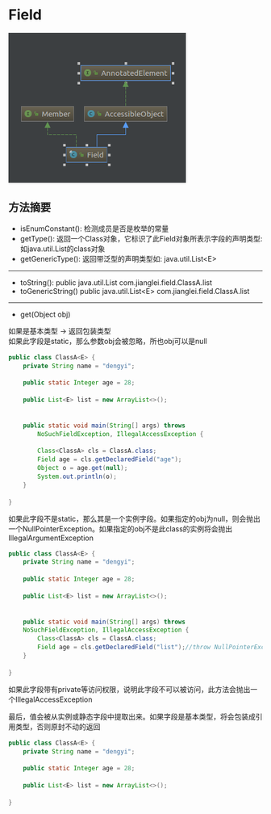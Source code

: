 # Field

![](/assets/snapshot37.png)

## 方法摘要

* isEnumConstant\(\):  检测成员是否是枚举的常量
* getType\(\):                返回一个Class对象，它标识了此Field对象所表示字段的声明类型: 如java.util.List的class对象
* getGenericType\(\):   返回带泛型的声明类型如: java.util.List&lt;E&gt;

---

* toString\(\):                 public java.util.List com.jianglei.field.ClassA.list
* toGenericString\(\)     public java.util.List&lt;E&gt; com.jianglei.field.ClassA.list     

---

* get\(Object obj\)

如果是基本类型 -&gt; 返回包装类型  
如果此字段是static，那么参数obj会被忽略，所也obj可以是null

```java
public class ClassA<E> {
    private String name = "dengyi";

    public static Integer age = 28;

    public List<E> list = new ArrayList<>();


    public static void main(String[] args) throws 
        NoSuchFieldException, IllegalAccessException {

        Class<ClassA> cls = ClassA.class;
        Field age = cls.getDeclaredField("age");
        Object o = age.get(null);
        System.out.println(o);
    }

}
```

如果此字段不是static，那么其是一个实例字段。如果指定的obj为null，则会抛出一个NullPointerException。如果指定的obj不是此class的实例将会抛出IllegalArgumentException

```java
public class ClassA<E> {
    private String name = "dengyi";

    public static Integer age = 28;

    public List<E> list = new ArrayList<>();


    public static void main(String[] args) throws 
    NoSuchFieldException, IllegalAccessException {
        Class<ClassA> cls = ClassA.class;
        Field age = cls.getDeclaredField("list");//throw NullPointerException
    }

}
```

如果此字段带有private等访问权限，说明此字段不可以被访问，此方法会抛出一个IllegalAccessException

最后，值会被从实例或静态字段中提取出来。如果字段是基本类型，将会包装成引用类型，否则原封不动的返回

```java
public class ClassA<E> {
    private String name = "dengyi";

    public static Integer age = 28;

    public List<E> list = new ArrayList<>();

}
```



